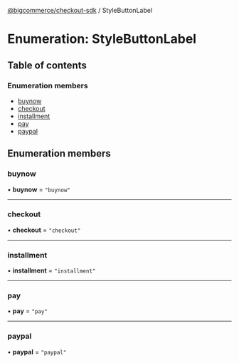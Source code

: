 [@bigcommerce/checkout-sdk](../README.md) / StyleButtonLabel

# Enumeration: StyleButtonLabel

## Table of contents

### Enumeration members

- [buynow](StyleButtonLabel.md#buynow)
- [checkout](StyleButtonLabel.md#checkout)
- [installment](StyleButtonLabel.md#installment)
- [pay](StyleButtonLabel.md#pay)
- [paypal](StyleButtonLabel.md#paypal)

## Enumeration members

### buynow

• **buynow** = `"buynow"`

___

### checkout

• **checkout** = `"checkout"`

___

### installment

• **installment** = `"installment"`

___

### pay

• **pay** = `"pay"`

___

### paypal

• **paypal** = `"paypal"`

